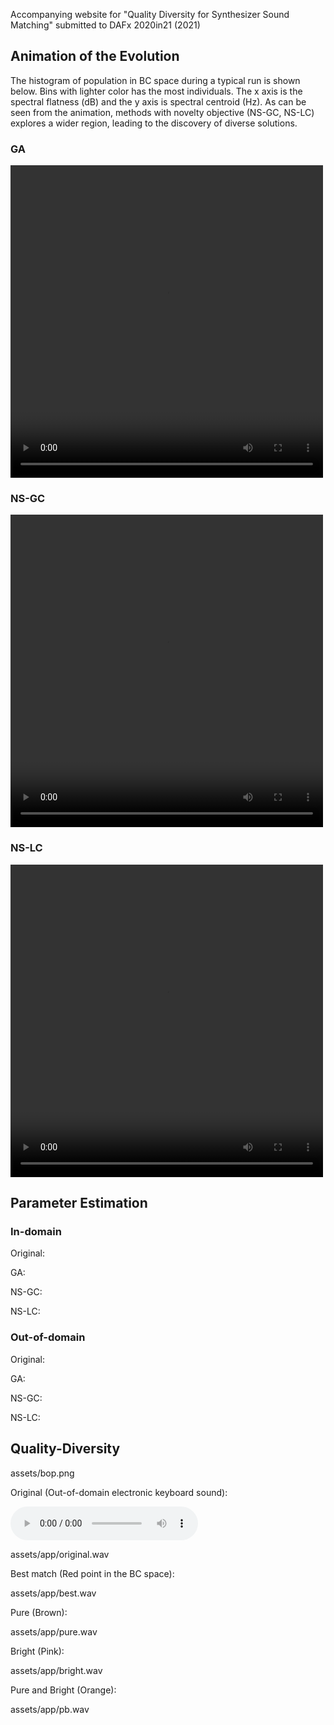 Accompanying website for "Quality Diversity for Synthesizer Sound Matching" submitted to DAFx 2020in21 (2021)


## Animation of the Evolution

The histogram of population in BC space during a typical run is shown below. Bins with lighter color has the most individuals. The x axis is the spectral flatness (dB) and the y axis is spectral centroid (Hz). As can be seen from the animation, methods with novelty objective (NS-GC, NS-LC) explores a wider region, leading to the discovery of diverse solutions.

### GA

<video width="500" height="500" controls="controls">
  <source src="video/ga_nsynth_0.mp4" type="video/mp4">
</video>

### NS-GC

<video width="500" height="500" controls="controls">
  <source src="video/nsgc_nsynth_0.mp4" type="video/mp4">
</video>

### NS-LC

<video width="500" height="500" controls="controls">
  <source src="video/nslc_nsynth_0.mp4" type="video/mp4">
</video>

## Parameter Estimation

### In-domain

Original:

GA:

NS-GC:

NS-LC:

### Out-of-domain

Original:

GA:

NS-GC:

NS-LC:

## Quality-Diversity

assets/bop.png

Original (Out-of-domain electronic keyboard sound):

<audio controls src="assets/app/original.wav">
</audio>

assets/app/original.wav

Best match (Red point in the BC space):

assets/app/best.wav

Pure (Brown):

assets/app/pure.wav

Bright (Pink):

assets/app/bright.wav

Pure and Bright (Orange):

assets/app/pb.wav
